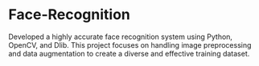 # Face-Recognition
Developed a highly accurate face recognition system using Python, OpenCV, and Dlib. This project focuses on handling image preprocessing and data augmentation to create a diverse and effective training dataset.
